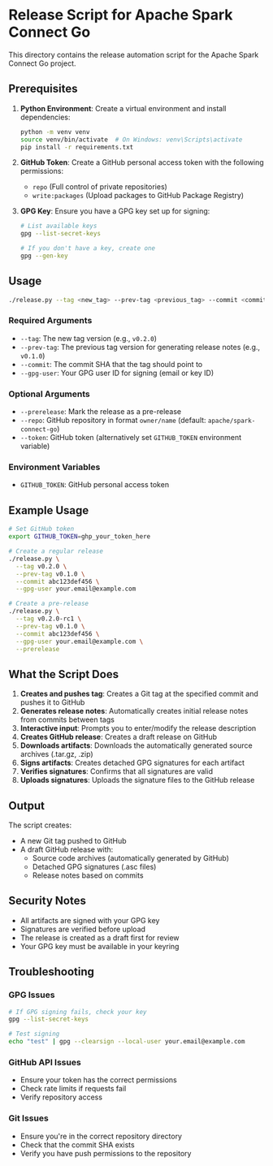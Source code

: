 # Release Script for Apache Spark Connect Go

This directory contains the release automation script for the Apache Spark Connect Go project.

## Prerequisites

1. **Python Environment**: Create a virtual environment and install dependencies:
   ```bash
   python -m venv venv
   source venv/bin/activate  # On Windows: venv\Scripts\activate
   pip install -r requirements.txt
   ```

2. **GitHub Token**: Create a GitHub personal access token with the following permissions:
   - `repo` (Full control of private repositories)
   - `write:packages` (Upload packages to GitHub Package Registry)

3. **GPG Key**: Ensure you have a GPG key set up for signing:
   ```bash
   # List available keys
   gpg --list-secret-keys
   
   # If you don't have a key, create one
   gpg --gen-key
   ```

## Usage

```bash
./release.py --tag <new_tag> --prev-tag <previous_tag> --commit <commit_sha> --gpg-user <gpg_user_id> [options]
```

### Required Arguments

- `--tag`: The new tag version (e.g., `v0.2.0`)
- `--prev-tag`: The previous tag version for generating release notes (e.g., `v0.1.0`)
- `--commit`: The commit SHA that the tag should point to
- `--gpg-user`: Your GPG user ID for signing (email or key ID)

### Optional Arguments

- `--prerelease`: Mark the release as a pre-release
- `--repo`: GitHub repository in format `owner/name` (default: `apache/spark-connect-go`)
- `--token`: GitHub token (alternatively set `GITHUB_TOKEN` environment variable)

### Environment Variables

- `GITHUB_TOKEN`: GitHub personal access token

## Example Usage

```bash
# Set GitHub token
export GITHUB_TOKEN=ghp_your_token_here

# Create a regular release
./release.py \
  --tag v0.2.0 \
  --prev-tag v0.1.0 \
  --commit abc123def456 \
  --gpg-user your.email@example.com

# Create a pre-release
./release.py \
  --tag v0.2.0-rc1 \
  --prev-tag v0.1.0 \
  --commit abc123def456 \
  --gpg-user your.email@example.com \
  --prerelease
```

## What the Script Does

1. **Creates and pushes tag**: Creates a Git tag at the specified commit and pushes it to GitHub
2. **Generates release notes**: Automatically creates initial release notes from commits between tags
3. **Interactive input**: Prompts you to enter/modify the release description
4. **Creates GitHub release**: Creates a draft release on GitHub
5. **Downloads artifacts**: Downloads the automatically generated source archives (.tar.gz, .zip)
6. **Signs artifacts**: Creates detached GPG signatures for each artifact
7. **Verifies signatures**: Confirms that all signatures are valid
8. **Uploads signatures**: Uploads the signature files to the GitHub release

## Output

The script creates:
- A new Git tag pushed to GitHub
- A draft GitHub release with:
  - Source code archives (automatically generated by GitHub)
  - Detached GPG signatures (.asc files)
  - Release notes based on commits

## Security Notes

- All artifacts are signed with your GPG key
- Signatures are verified before upload
- The release is created as a draft first for review
- Your GPG key must be available in your keyring

## Troubleshooting

### GPG Issues
```bash
# If GPG signing fails, check your key
gpg --list-secret-keys

# Test signing
echo "test" | gpg --clearsign --local-user your.email@example.com
```

### GitHub API Issues
- Ensure your token has the correct permissions
- Check rate limits if requests fail
- Verify repository access

### Git Issues
- Ensure you're in the correct repository directory
- Check that the commit SHA exists
- Verify you have push permissions to the repository